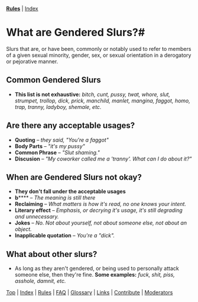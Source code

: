 [**Rules**](https://github.com/MissTeapot/LGBT-Wikis/blob/main/github_wiki/asktransgender/rules.md) | [Index](https://github.com/MissTeapot/LGBT-Wikis/blob/main/github_wiki/asktransgender/index.md)

# What are Gendered Slurs?#

Slurs that are, or have been, commonly or notably used to refer to members of a given sexual minority, gender, sex, or sexual orientation in a derogatory or pejorative manner.

## Common Gendered Slurs 
 * **This list is not exhaustive:** *bitch, cunt, pussy, twat, whore, slut, strumpet, trollop, dick, prick, manchild, manlet, mangina, faggot, homo, trap, tranny, ladyboy, shemale, etc.* 

## Are there any acceptable usages?

* **Quoting** – *they said, "You're a faggot"*
* **Body Parts** – *"it's my pussy"*
* **Common Phrase** – *"Slut shaming."*
* **Discusion** – *"My coworker called me a 'tranny'. What can I do about it?"*

## When are Gendered Slurs not okay?
* **They don't fall under the acceptable usages**
* **b****** – *The meaning is still there*
* **Reclaiming** – *What matters is how it's read, no one knows your intent.*
* **Literary effect** – *Emphasis, or decrying it's usage, it's still degrading and unnecessary.*   
* **Jokes** – *No. Not about yourself, not about someone else, not about an object.*
* **Inapplicable quotation** – *You're a "dick".*

## What about other slurs?

* As long as they aren't gendered, or being used to personally attack someone else, then they're fine.  **Some examples:** *fuck, shit, piss, asshole, damnit, etc.*

[Top](https://github.com/MissTeapot/LGBT-Wikis/blob/main/github_wiki/asktransgender/genderedslurs.md) | [Index](https://github.com/MissTeapot/LGBT-Wikis/blob/main/github_wiki/asktransgender/index.md) | [Rules](https://github.com/MissTeapot/LGBT-Wikis/blob/main/github_wiki/asktransgender/rules.md) | [FAQ](https://github.com/MissTeapot/LGBT-Wikis/blob/main/github_wiki/asktransgender/faq.md) | [Glossary](https://github.com/MissTeapot/LGBT-Wikis/blob/main/github_wiki/asktransgender/glossary.md) | [Links](https://github.com/MissTeapot/LGBT-Wikis/blob/main/github_wiki/asktransgender/linked.md) | [Contribute](https://github.com/MissTeapot/LGBT-Wikis/blob/main/github_wiki/asktransgender/contribute.md) | [Moderators](http://www.reddit.com/message/compose?to=%2Fr%2Fasktransgender)